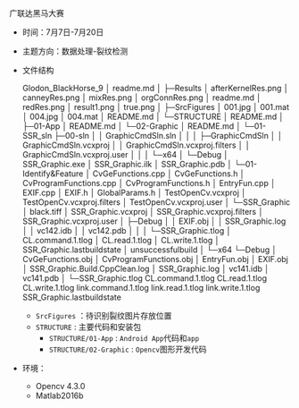广联达黑马大赛

- 时间：7月7日-7月20日

- 主题方向：数据处理-裂纹检测

- 文件结构

  Glodon_BlackHorse_9
  │  readme.md
  │
  ├─Results
  │      afterKernelRes.png
  │      canneyRes.png
  │      mixRes.png
  │      orgConnRes.png
  │      readme.md
  │      redRes.png
  │      result1.png
  │      true.png
  │
  ├─SrcFigures
  │      001.jpg
  │      001.mat
  │      004.jpg
  │      004.mat
  │      README.md
  │
  └─STRUCTURE
      │  README.md
      │
      ├─01-App
      │      README.md
      │
      └─02-Graphic
          │  README.md
          │
          └─01-SSR_sln
              ├─00-sln
              │  │  GraphicCmdSln.sln
              │  │
              │  ├─GraphicCmdSln
              │  │      GraphicCmdSln.vcxproj
              │  │      GraphicCmdSln.vcxproj.filters
              │  │      GraphicCmdSln.vcxproj.user
              │  │
              │  └─x64
              │      └─Debug
              │              SSR_Graphic.exe
              │              SSR_Graphic.ilk
              │              SSR_Graphic.pdb
              │
              └─01-Identify&Feature
                  │  CvGeFunctions.cpp
                  │  CvGeFunctions.h
                  │  CvProgramFunctions.cpp
                  │  CvProgramFunctions.h
                  │  EntryFun.cpp
                  │  EXIF.cpp
                  │  EXIF.h
                  │  GlobalParams.h
                  │  TestOpenCv.vcxproj
                  │  TestOpenCv.vcxproj.filters
                  │  TestOpenCv.vcxproj.user
                  │
                  └─SSR_Graphic
                      │  black.tiff
                      │  SSR_Graphic.vcxproj
                      │  SSR_Graphic.vcxproj.filters
                      │  SSR_Graphic.vcxproj.user
                      │
                      ├─Debug
                      │  │  EXIF.obj
                      │  │  SSR_Graphic.log
                      │  │  vc142.idb
                      │  │  vc142.pdb
                      │  │
                      │  └─SSR_Graphic.tlog
                      │          CL.command.1.tlog
                      │          CL.read.1.tlog
                      │          CL.write.1.tlog
                      │          SSR_Graphic.lastbuildstate
                      │          unsuccessfulbuild
                      │
                      └─x64
                          └─Debug
                              │  CvGeFunctions.obj
                              │  CvProgramFunctions.obj
                              │  EntryFun.obj
                              │  EXIF.obj
                              │  SSR_Graphic.Build.CppClean.log
                              │  SSR_Graphic.log
                              │  vc141.idb
                              │  vc141.pdb
                              │
                              └─SSR_Graphic.tlog
                                      CL.command.1.tlog
                                      CL.read.1.tlog
                                      CL.write.1.tlog
                                      link.command.1.tlog
                                      link.read.1.tlog
                                      link.write.1.tlog
                                      SSR_Graphic.lastbuildstate

  - `SrcFigures` ：待识别裂纹图片存放位置
  - `STRUCTURE` : 主要代码和安装包
    - `STRUCTURE/01-App` : `Android App`代码和`app`
    - `STRUCTURE/02-Graphic` : `Opencv`图形开发代码

- 环境：
  - Opencv 4.3.0
  - Matlab2016b